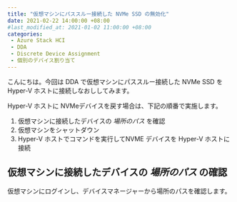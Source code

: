 ```yaml
---
title: "仮想マシンにパススルー接続した NVMe SSD の無効化"
date: 2021-02-22 14:00:00 +08:00
#last_modified_at: 2021-01-02 11:00:00 +08:00
categories: 
 - Azure Stack HCI
 - DDA
 - Discrete Device Assignment
 - 個別のデバイス割り当て
---
```


こんにちは。今回は DDA で仮想マシンにパススルー接続した NVMe SSD を Hyper-V ホストに接続しなおししてみます。  

Hyper-V ホストに NVMeデバイスを戻す場合は、下記の順番で実施します。  
1. 仮想マシンに接続したデバイスの *場所のパス* を確認
1. 仮想マシンをシャットダウン
1. Hyper-V ホストでコマンドを実行してNVME デバイスを Hyper-V ホストに接続

## 仮想マシンに接続したデバイスの *場所のパス* の確認
仮想マシンにログインし、デバイスマネージャーから場所のパスを確認します。





